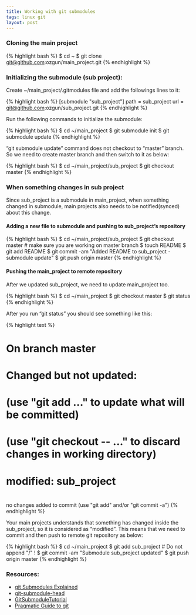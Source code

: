 ```yaml
---
title: Working with git submodules
tags: linux git
layout: post
---
```


### Cloning the main project

{% highlight bash %}
$ cd ~
$ git clone git@github.com:ozgun/main_project.git
{% endhighlight %}

### Initializing the submodule (sub project):

Create ~/main_project/.gitmodules file and add the followings lines to it:

{% highlight bash %}
[submodule "sub_project"]
        path = sub_project
        url = git@github.com:ozgun/sub_project.git
{% endhighlight %}

Run the following commands to initialize the submodule:

{% highlight bash %}
$ cd ~/main_project
$ git submodule init
$ git submodule update
{% endhighlight %}

“git submodule update” command does not checkout to “master” branch. So we need to create master branch and then switch to it as below:

{% highlight bash %}
$ cd ~/main_project/sub_project
$ git checkout master
{% endhighlight %}

### When something changes in sub project

Since sub_project is a submodule in main_project, when something changed in submodule, main projects also needs to be notified(synced) about this change.

#### Adding a new file to submodule and pushing to sub_project’s repository

{% highlight bash %}
$ cd ~/main_project/sub_project
$ git checkout master # make sure you are working on master branch
$ touch README
$ git add README
$ git commit -am "Added README to sub_project - submodule update"
$ git push origin master
{% endhighlight %}

#### Pushing the main_project to remote repository

After we updated sub_project, we need to update main_project too.

{% highlight bash %}
$ cd ~/main_project
$ git checkout master
$ git status
{% endhighlight %}

After you run “git status” you should see something like this:

{% highlight text %}
# On branch master
# Changed but not updated:
#   (use "git add <file>..." to update what will be committed)
#   (use "git checkout -- <file>..." to discard changes in working directory)
#
#       modified:   sub_project
#
no changes added to commit (use "git add" and/or "git commit -a")
{% endhighlight %}

Your main projects understands that something has changed inside the sub_project, so it is considered as “modified”. This means that we need to commit and then push to remote git repository as below:

{% highlight bash %}
$ cd ~/main_project
$ git add sub_project # Do not append "/" !
$ git commit -am "Submodule sub_project updated"
$ git push origin master
{% endhighlight %}

### Resources:

* [git Submodules Explained](http://longair.net/blog/2010/06/02/git-submodules-explained/)
* [git-submodule-head](http://stackoverflow.com/questions/2155887/git-submodule-head)
* [GitSubmoduleTutorial](https://git.wiki.kernel.org/index.php/GitSubmoduleTutorial)
* [Pragmatic Guide to git](http://pragprog.com/book/pg_git/pragmatic-guide-to-git)
